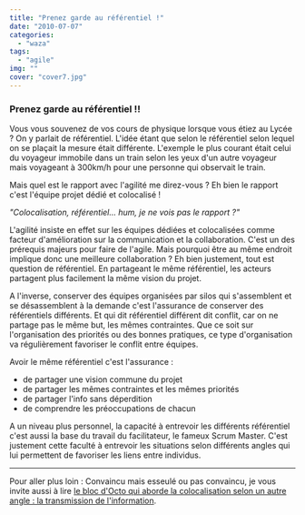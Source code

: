 ```yaml
---
title: "Prenez garde au référentiel !"
date: "2010-07-07"
categories: 
  - "waza"
tags: 
  - "agile"
img: ""
cover: "cover7.jpg"
---
```


### Prenez garde au référentiel !!

Vous vous souvenez de vos cours de physique lorsque vous étiez au Lycée ? On y parlait de référentiel. L'idée étant que selon le référentiel selon lequel on se plaçait la mesure était différente. L'exemple le plus courant était celui du voyageur immobile dans un train selon les yeux d'un autre voyageur mais voyageant à 300km/h pour une personne qui observait le train.

Mais quel est le rapport avec l'agilité me direz-vous ? Eh bien le rapport c'est l'équipe projet dédié et colocalisé !

_"Colocalisation, référentiel... hum, je ne vois pas le rapport ?"_

L'agilité insiste en effet sur les équipes dédiées et colocalisées comme facteur d'amélioration sur la communication et la collaboration. C'est un des prérequis majeurs pour faire de l'agile. Mais pourquoi être au même endroit implique donc une meilleure collaboration ? Eh bien justement, tout est question de référentiel. En partageant le même référentiel, les acteurs partagent plus facilement la même vision du projet.

A l'inverse, conserver des équipes organisées par silos qui s'assemblent et se désassemblent à la demande c'est l'assurance de conserver des référentiels différents. Et qui dit référentiel différent dit conflit, car on ne partage pas le même but, les mêmes contraintes. Que ce soit sur l'organisation des priorités ou des bonnes pratiques, ce type d'organisation va régulièrement favoriser le conflit entre équipes.

Avoir le même référentiel c'est l'assurance :

- de partager une vision commune du projet
- de partager les mêmes contraintes et les mêmes priorités
- de partager l'info sans déperdition
- de comprendre les préoccupations de chacun

A un niveau plus personnel, la capacité à entrevoir les différents référentiel c'est aussi la base du travail du facilitateur, le fameux Scrum Master. C'est justement cette faculté à entrevoir les situations selon différents angles qui lui permettent de favoriser les liens entre individus.

* * *

Pour aller plus loin : Convaincu mais esseulé ou pas convaincu, je vous invite aussi à lire [le bloc d'Octo qui aborde la colocalisation selon un autre angle : la transmission de l'information](http://blog.octo.com/ce-que-la-science-nous-dit-de-la-colocalisation/).
